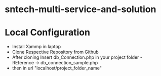 # sntech-multi-service-and-solution


# Local Configuration
- Install Xammp  in laptop
- Clone Respective Repository from Github
- After cloning Insert db_Connection.php in your project folder - REference -> db_connection_sample.php
- then in url "localhost/project_folder_name"

